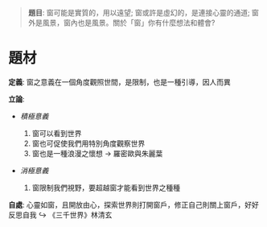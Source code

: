 > **題目**:
> 窗可能是實質的，用以遠望; 窗或許是虛幻的，是連接心靈的通道; 窗外是風景，窗內也是風景。關於「窗」你有什麼想法和體會?

# 題材
**定義**: 窗之意義在一個角度觀照世間，是限制，也是一種引導，因人而異

**立論**:
- *積極意義*
	1. 窗可以看到世界
	2. 窗也可促使我們用特別角度觀察世界
	3. 窗也是一種浪漫之懷想 → 羅密歐與朱麗葉

- *消極意義*
	1. 窗限制我們視野，要超越窗才能看到世界之種種

**自處**:
心靈如窗，且開放由心，探索世界則打開窗戶，修正自己則關上窗戶，好好反思自我
↪️ 《三千世界》林清玄
